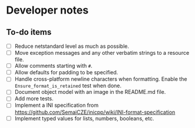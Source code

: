 # Developer notes

## To-do items

- [ ] Reduce netstandard level as much as possible.
- [ ] Move exception messages and any other verbatim strings to a resource file.
- [ ] Allow comments starting with `#`.
- [ ] Allow defaults for padding to be specified.
- [ ] Handle cross-platform newline characters when formatting. Enable the `Ensure_format_is_retained` test when done.
- [ ] Document object model with an image in the README.md file.
- [ ] Add more tests.
- [ ] Implement a INI specification from https://github.com/SemaiCZE/inicpp/wiki/INI-format-specification
- [ ] Implement typed values for lists, numbers, booleans, etc.

